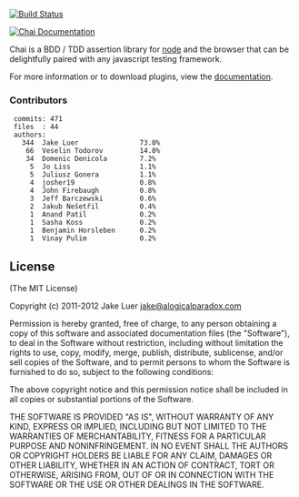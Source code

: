[![Build Status](https://secure.travis-ci.org/chaijs/chai.png)](http://travis-ci.org/chaijs/chai)

[![Chai Documentation](http://chaijs.com/public/img/chai-logo.png)](http://chaijs.com)

Chai is a BDD / TDD assertion library for [node](http://nodejs.org) and the browser that
can be delightfully paired with any javascript testing framework.

For more information or to download plugins, view the [documentation](http://chaijs.com).

### Contributors

     commits: 471
     files  : 44
     authors: 
       344  Jake Luer               73.0%
        66  Veselin Todorov         14.0%
        34  Domenic Denicola        7.2%
         5  Jo Liss                 1.1%
         5  Juliusz Gonera          1.1%
         4  josher19                0.8%
         4  John Firebaugh          0.8%
         3  Jeff Barczewski         0.6%
         2  Jakub Nešetřil          0.4%
         1  Anand Patil             0.2%
         1  Sasha Koss              0.2%
         1  Benjamin Horsleben      0.2%
         1  Vinay Pulim             0.2%

## License

(The MIT License)

Copyright (c) 2011-2012 Jake Luer <jake@alogicalparadox.com>

Permission is hereby granted, free of charge, to any person obtaining a copy
of this software and associated documentation files (the "Software"), to deal
in the Software without restriction, including without limitation the rights
to use, copy, modify, merge, publish, distribute, sublicense, and/or sell
copies of the Software, and to permit persons to whom the Software is
furnished to do so, subject to the following conditions:

The above copyright notice and this permission notice shall be included in
all copies or substantial portions of the Software.

THE SOFTWARE IS PROVIDED "AS IS", WITHOUT WARRANTY OF ANY KIND, EXPRESS OR
IMPLIED, INCLUDING BUT NOT LIMITED TO THE WARRANTIES OF MERCHANTABILITY,
FITNESS FOR A PARTICULAR PURPOSE AND NONINFRINGEMENT. IN NO EVENT SHALL THE
AUTHORS OR COPYRIGHT HOLDERS BE LIABLE FOR ANY CLAIM, DAMAGES OR OTHER
LIABILITY, WHETHER IN AN ACTION OF CONTRACT, TORT OR OTHERWISE, ARISING FROM,
OUT OF OR IN CONNECTION WITH THE SOFTWARE OR THE USE OR OTHER DEALINGS IN
THE SOFTWARE.
